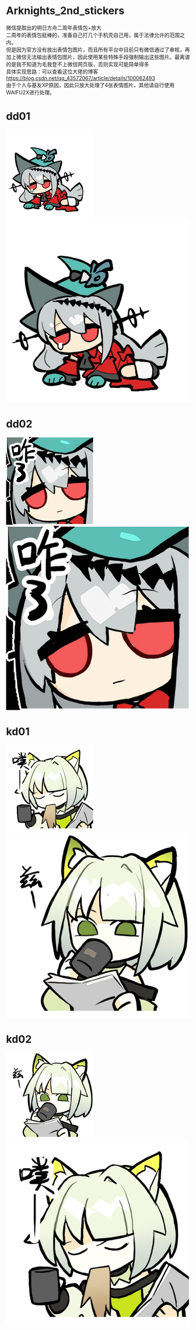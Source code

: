 # Arknights_2nd_stickers
微信提取出的明日方舟二周年表情包+放大  
二周年的表情包挺棒的，准备自己打几个手机壳自己用，属于法律允许的范围之内。  
但是因为官方没有放出表情包图片，而且所有平台中目前只有微信通过了审核，再加上微信无法输出表情包图片，因此使用某些特殊手段强制输出这些图片。最离谱的是我不知道为毛我登不上微信网页版，否则实现可能简单得多  
具体实现思路：可以查看这位大佬的博客 https://blog.csdn.net/qq_43572067/article/details/100062493  
由于个人与基友XP原因，因此只放大处理了4张表情图片，其他请自行使用WAIFU2X进行处理。  
# dd01
![dd01](https://github.com/TerayTech/Arknights_2nd_stickers/blob/main/process2/dd01.png)
![dd01 scale](https://github.com/TerayTech/Arknights_2nd_stickers/blob/main/process2/dd01(Y)(noise_scale)(Level3)(x8.000000).png)
  
# dd02
![dd02](https://github.com/TerayTech/Arknights_2nd_stickers/blob/main/process2/dd02.png)
![dd02 scale](https://github.com/TerayTech/Arknights_2nd_stickers/blob/main/process2/dd02(Y)(noise_scale)(Level3)(x8.000000).png)
  
# kd01
![kex01](https://github.com/TerayTech/Arknights_2nd_stickers/blob/main/process2/k01.png)
![kex01 scale](https://github.com/TerayTech/Arknights_2nd_stickers/blob/main/process2/k02_sacle.png)
  
# kd02
![kex02](https://github.com/TerayTech/Arknights_2nd_stickers/blob/main/process2/k02.png)
![kex02 scale](https://github.com/TerayTech/Arknights_2nd_stickers/blob/main/process2/k02_scale.png)
